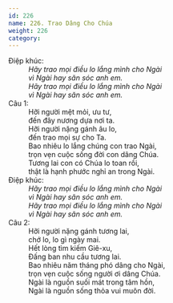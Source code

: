 ```yaml
---
id: 226
name: 226. Trao Dâng Cho Chúa
weight: 226
category: 
---
```

<dl><dt>Điệp khúc:</dt><dd data-chorus="1"><em>Hãy trao mọi điều lo lắng mình cho Ngài <br/> vì Ngài hay săn sóc anh em. <br/>Hãy trao mọi điều lo lắng mình cho Ngài <br/>vì Ngài hay săn sóc anh em. </em></dd><dt>Câu 1:</dt><dd data-verse="1">Hỡi người mệt mỏi, ưu tư, <br/>đến đây nương dựa nơi ta. <br/>Hỡi người nặng gánh âu lo, <br/>đến trao mọi sự cho Ta. <br/>Bao nhiêu lo lắng chúng con trao Ngài, <br/>trọn vẹn cuộc sống đời con dâng Chúa. <br/>Tương lai con có Chúa lo toan rồi, <br/>thật là hạnh phước nghỉ an trong Ngài. </dd><dt>Điệp khúc:</dt><dd data-chorus="1"><em>Hãy trao mọi điều lo lắng mình cho Ngài <br/> vì Ngài hay săn sóc anh em. <br/>Hãy trao mọi điều lo lắng mình cho Ngài <br/>vì Ngài hay săn sóc anh em. </em></dd><dt>Câu 2:</dt><dd data-verse="2">Hỡi người nặng gánh tương lai, <br/>chớ lo, lo gì ngày mai. <br/>Hết lòng tìm kiếm Giê-xu, <br/>Đấng ban nhu cầu tương lai. <br/>Bao nhiêu năm tháng phó dâng cho Ngài, <br/>trọn vẹn cuộc sống người ơi dâng Chúa. <br/>Ngài là nguồn suối mát trong tâm hồn, <br/>Ngài là nguồn sống thỏa vui muôn đời. </dd></dl>

